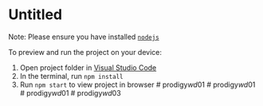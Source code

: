 
  # Untitled

  Note: Please ensure you have installed <code><a href="https://nodejs.org/en/download/">nodejs</a></code>

  To preview and run the project on your device:
  1) Open project folder in <a href="https://code.visualstudio.com/download">Visual Studio Code</a>
  2) In the terminal, run `npm install`
  3) Run `npm start` to view project in browser
  #   p r o d i g y _ w d _ 0 1  
 #   p r o d i g y _ w d _ 0 1  
 #   p r o d i g y _ w d _ 0 1  
 #   p r o d i g y _ w d _ 0 3  
 